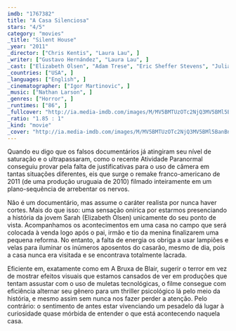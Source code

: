 ```yaml
---
imdb: "1767382"
title: "A Casa Silenciosa"
stars: "4/5"
category: "movies"
_title: "Silent House"
_year: "2011"
_director: ["Chris Kentis", "Laura Lau", ]
_writer: ["Gustavo Hernández", "Laura Lau", ]
_cast: ["Elizabeth Olsen", "Adam Trese", "Eric Sheffer Stevens", "Julia Taylor Ross", "Adam Barnett", "Haley Murphy", ]
_countries: ["USA", ]
_languages: ["English", ]
_cinematographer: ["Igor Martinovic", ]
_music: ["Nathan Larson", ]
_genres: ["Horror", ]
_runtimes: ["86", ]
_fullcover: "http://ia.media-imdb.com/images/M/MV5BMTUzOTc2NjQ3MV5BMl5BanBnXkFtZTcwNzk3ODUzNw@@.jpg"
_ratio: "1.85 : 1"
_kind: "movie"
_cover: "http://ia.media-imdb.com/images/M/MV5BMTUzOTc2NjQ3MV5BMl5BanBnXkFtZTcwNzk3ODUzNw@@._V1._SX94_SY140_.jpg"
---
```

Quando eu digo que os falsos documentários já atingiram seu nível de saturação e o ultrapassaram, como o recente Atividade Paranormal conseguiu provar pela falta de justificativas para o uso de câmera em tantas situações diferentes, eis que surge o remake franco-americano de 2011 (de uma produção uruguaia de 2010) filmado inteiramente em um plano-sequência de arrebentar os nervos.

Não é um documentário, mas assume o caráter realista por nunca haver cortes. Mais do que isso: uma sensação onírica por estarmos presenciando a história da jovem Sarah (Elizabeth Olsen) unicamente do seu ponto de vista. Acompanhamos os acontecimentos em uma casa no campo que será colocada à venda logo após o pai, irmão e tio da menina finalizarem uma pequena reforma. No entanto, a falta de energia os obriga a usar lampiões e velas para iluminar os inúmeros aposentos do casarão, mesmo de dia, pois a casa nunca era visitada e se encontrava totalmente lacrada.

Eficiente em, exatamente como em A Bruxa de Blair, sugerir o terror em vez de mostrar efeitos visuais que estamos cansados de ver em produções que tentam assustar com o uso de muletas tecnológicas, o filme consegue com eficiência alternar seu gênero para um thriller psicológico lá pelo meio da história, e mesmo assim sem nunca nos fazer perder a atenção. Pelo contrário: o sentimento de antes estar vivenciando um pesadelo dá lugar à curiosidade quase mórbida de entender o que está acontecendo naquela casa.
